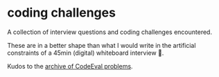 # coding challenges

A collection of interview questions and coding challenges encountered.

These are in a better shape than what I would write in the artificial constraints of a 45min (digital) whiteboard
interview 🤷.

Kudos to the [archive of CodeEval problems](https://github.com/rdtsc/codeeval-problem-statements).